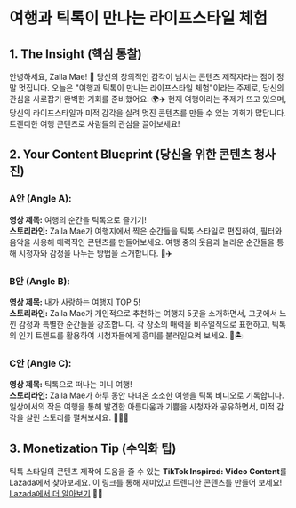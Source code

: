 # 여행과 틱톡이 만나는 라이프스타일 체험

## 1. The Insight (핵심 통찰) 
안녕하세요, Zaila Mae! 🎉 당신의 창의적인 감각이 넘치는 콘텐츠 제작자라는 점이 정말 멋집니다. 오늘은 "여행과 틱톡이 만나는 라이프스타일 체험"이라는 주제로, 당신의 관심을 사로잡기 완벽한 기회를 준비했어요. 🌍✈️ 현재 여행이라는 주제가 뜨고 있으며, 당신의 라이프스타일과 미적 감각을 살려 멋진 콘텐츠를 만들 수 있는 기회가 많답니다. 트렌디한 여행 콘텐츠로 사람들의 관심을 끌어보세요!

## 2. Your Content Blueprint (당신을 위한 콘텐츠 청사진)

### A안 (Angle A):
**영상 제목:** 여행의 순간을 틱톡으로 즐기기!  
**스토리라인:** Zaila Mae가 여행지에서 찍은 순간들을 틱톡 스타일로 편집하여, 필터와 음악을 사용해 매력적인 콘텐츠를 만들어보세요. 여행 중의 웃음과 놀라운 순간들을 통해 시청자와 감정을 나누는 방법을 소개합니다. 💖✈️

### B안 (Angle B): 
**영상 제목:** 내가 사랑하는 여행지 TOP 5!  
**스토리라인:** Zaila Mae가 개인적으로 추천하는 여행지 5곳을 소개하면서, 그곳에서 느낀 감정과 특별한 순간들을 강조합니다. 각 장소의 매력을 비주얼적으로 표현하고, 틱톡의 인기 트렌드를 활용하여 시청자들에게 흥미를 불러일으켜 보세요. 🌅🏝️

### C안 (Angle C):
**영상 제목:** 틱톡으로 떠나는 미니 여행!  
**스토리라인:** Zaila Mae가 하루 동안 다녀온 소소한 여행을 틱톡 비디오로 기록합니다. 일상에서의 작은 여행을 통해 발견한 아름다움과 기쁨을 시청자와 공유하면서, 미적 감각을 살린 스토리를 펼쳐보세요. 🌟🚴‍♀️

## 3. Monetization Tip (수익화 팁)
틱톡 스타일의 콘텐츠 제작에 도움을 줄 수 있는 **TikTok Inspired: Video Content**를 Lazada에서 찾아보세요. 이 링크를 통해 재미있고 트렌디한 콘텐츠를 만들어 보세요! [Lazada에서 더 알아보기](https://www.lazada.com) 🎥✨